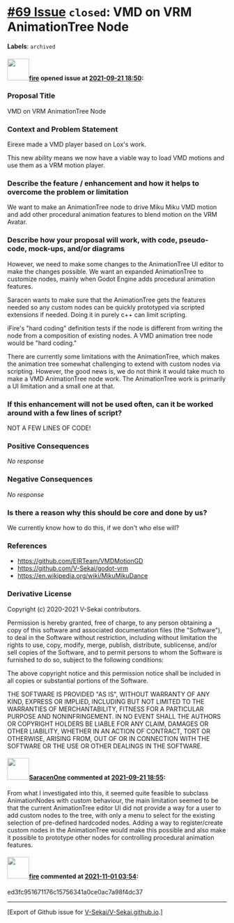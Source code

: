 # [\#69 Issue](https://github.com/V-Sekai/V-Sekai.github.io/issues/69) `closed`: VMD on VRM AnimationTree Node
**Labels**: `archived`


#### <img src="https://avatars.githubusercontent.com/u/32321?u=c2e06a3d2b49a467aa907e54aa259516440267cc&v=4" width="50">[fire](https://github.com/fire) opened issue at [2021-09-21 18:50](https://github.com/V-Sekai/V-Sekai.github.io/issues/69):

### Proposal Title

VMD on VRM AnimationTree Node

### Context and Problem Statement

Eirexe made a VMD player based on Lox's work. 

This new ability means we now have a viable way to load VMD motions and use them as a VRM motion player.


### Describe the feature / enhancement and how it helps to overcome the problem or limitation

We want to make an AnimationTree node to drive Miku Miku VMD motion and add other procedural animation features to blend motion on the VRM Avatar.

### Describe how your proposal will work, with code, pseudo-code, mock-ups, and/or diagrams

However, we need to make some changes to the AnimationTree UI editor to make the changes possible. We want an expanded AnimationTree to customize nodes, mainly when Godot Engine adds procedural animation features.

Saracen wants to make sure that the AnimationTree gets the features needed so any custom nodes can be quickly prototyped via scripted extensions if needed. Doing it in purely c++ can limit scripting.

iFire's "hard coding" definition tests if the node is different from writing the node from a composition of existing nodes.  A VMD animation tree node would be "hard coding."

There are currently some limitations with the AnimationTree, which makes the animation tree somewhat challenging to extend with custom nodes via scripting. However, the good news is, we do not think it would take much to make a VMD AnimationTree node work. The AnimationTree work is primarily a UI limitation and a small one at that.

### If this enhancement will not be used often, can it be worked around with a few lines of script?

NOT A FEW LINES OF CODE!

### Positive Consequences

_No response_

### Negative Consequences

_No response_

### Is there a reason why this should be core and done by us?

We currently know how to do this, if we don't who else will?

### References

- https://github.com/EIRTeam/VMDMotionGD
- https://github.com/V-Sekai/godot-vrm
- https://en.wikipedia.org/wiki/MikuMikuDance

### Derivative License

Copyright (c) 2020-2021 V-Sekai contributors.

Permission is hereby granted, free of charge, to any person obtaining a copy
of this software and associated documentation files (the "Software"), to deal
in the Software without restriction, including without limitation the rights
to use, copy, modify, merge, publish, distribute, sublicense, and/or sell
copies of the Software, and to permit persons to whom the Software is
furnished to do so, subject to the following conditions:

The above copyright notice and this permission notice shall be included in all
copies or substantial portions of the Software.

THE SOFTWARE IS PROVIDED "AS IS", WITHOUT WARRANTY OF ANY KIND, EXPRESS OR
IMPLIED, INCLUDING BUT NOT LIMITED TO THE WARRANTIES OF MERCHANTABILITY,
FITNESS FOR A PARTICULAR PURPOSE AND NONINFRINGEMENT. IN NO EVENT SHALL THE
AUTHORS OR COPYRIGHT HOLDERS BE LIABLE FOR ANY CLAIM, DAMAGES OR OTHER
LIABILITY, WHETHER IN AN ACTION OF CONTRACT, TORT OR OTHERWISE, ARISING FROM,
OUT OF OR IN CONNECTION WITH THE SOFTWARE OR THE USE OR OTHER DEALINGS IN THE
SOFTWARE.


#### <img src="https://avatars.githubusercontent.com/u/12756047?u=b898b9a13751c0734a1cfe31fa1fef8b74a50fdb&v=4" width="50">[SaracenOne](https://github.com/SaracenOne) commented at [2021-09-21 18:55](https://github.com/V-Sekai/V-Sekai.github.io/issues/69#issuecomment-924291967):

From what I investigated into this, it seemed quite feasible to subclass AnimationNodes with custom behaviour, the main limitation seemed to be that the current AnimationTree editor UI did not provide a way for a user to add custom nodes to the tree, with only a menu to select for the existing selection of pre-defined hardcoded nodes. Adding a way to register/create custom nodes in the AnimationTree would make this possible and also make it possible to prototype other nodes for controlling procedural animation features.

#### <img src="https://avatars.githubusercontent.com/u/32321?u=c2e06a3d2b49a467aa907e54aa259516440267cc&v=4" width="50">[fire](https://github.com/fire) commented at [2021-11-01 03:54](https://github.com/V-Sekai/V-Sekai.github.io/issues/69#issuecomment-955904766):

ed3fc951671176c15756341a0ce0ac7a98f4dc37


-------------------------------------------------------------------------------



[Export of Github issue for [V-Sekai/V-Sekai.github.io](https://github.com/V-Sekai/V-Sekai.github.io).]
